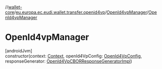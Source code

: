 //[wallet-core](../../../index.md)/[eu.europa.ec.eudi.wallet.transfer.openid4vp](../index.md)/[OpenId4vpManager](index.md)/[OpenId4vpManager](-open-id4vp-manager.md)

# OpenId4vpManager

[androidJvm]\
constructor(context: [Context](https://developer.android.com/reference/kotlin/android/content/Context.html), openId4VpConfig: [OpenId4VpConfig](../-open-id4-vp-config/index.md), responseGenerator: [OpenId4VpCBORResponseGeneratorImpl](../-open-id4-vp-c-b-o-r-response-generator-impl/index.md))
